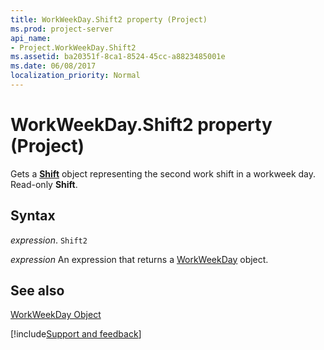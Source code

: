 ```yaml
---
title: WorkWeekDay.Shift2 property (Project)
ms.prod: project-server
api_name:
- Project.WorkWeekDay.Shift2
ms.assetid: ba20351f-8ca1-8524-45cc-a8823485001e
ms.date: 06/08/2017
localization_priority: Normal
---
```



# WorkWeekDay.Shift2 property (Project)

Gets a  **[Shift](Project.Shift.md)** object representing the second work shift in a workweek day. Read-only **Shift**.


## Syntax

_expression_. `Shift2`

 _expression_ An expression that returns a [WorkWeekDay](./Project.WorkWeekDay.md) object.


## See also


[WorkWeekDay Object](Project.WorkWeekDay.md)

[!include[Support and feedback](~/includes/feedback-boilerplate.md)]